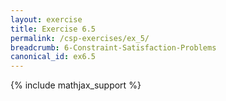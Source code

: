 ```yaml
---
layout: exercise
title: Exercise 6.5
permalink: /csp-exercises/ex_5/
breadcrumb: 6-Constraint-Satisfaction-Problems
canonical_id: ex6.5
---
```


{% include mathjax_support %}

